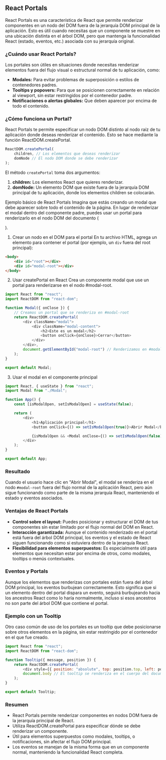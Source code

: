 ## React Portals

React Portals es una característica de React que permite renderizar componentes en un nodo del DOM fuera de la jerarquía DOM principal de la aplicación. Esto es útil cuando necesitas que un componente se muestre en una ubicación distinta en el árbol DOM, pero que mantenga la funcionalidad React (estado, eventos, etc.) asociada con su jerarquía original.

### ¿Cuándo usar React Portals?

Los portales son útiles en situaciones donde necesitas renderizar elementos fuera del flujo visual o estructural normal de tu aplicación, como:

-   **Modales:** Para evitar problemas de superposición o estilos de contenedores padres.
-   **Tooltips y popovers:** Para que se posicionen correctamente en relación al viewport, sin estar restringidos por el contenedor padre.
-   **Notificaciones o alertas globales:** Que deben aparecer por encima de todo el contenido.

### ¿Cómo funciona un Portal?

React Portals te permite especificar un nodo DOM distinto al nodo raíz de tu aplicación donde deseas renderizar el contenido. Esto se hace mediante la función ReactDOM.createPortal.

```javascript
ReactDOM.createPortal(
	children, // Los elementos que deseas renderizar
	domNode // El nodo DOM donde se debe renderizar
);
```

El método `createPortal` toma dos argumentos:

1. **children:** Los elementos React que quieres renderizar.
2. **domNode:** Un elemento DOM que existe fuera de la jerarquía DOM principal de tu aplicación, donde los elementos children se colocarán.

Ejemplo básico de React Portals
Imagina que estás creando un modal que debe aparecer sobre todo el contenido de la página. En lugar de renderizar el modal dentro del componente padre, puedes usar un portal para renderizarlo en el nodo DOM del documento (<div id="modal-root">).

1. Crear un nodo en el DOM para el portal
   En tu archivo HTML, agrega un elemento para contener el portal (por ejemplo, un `div` fuera del root principal):

```html
<body>
	<div id="root"></div>
	<div id="modal-root"></div>
</body>
```

2. Usar createPortal en React
   Crea un componente modal que use un portal para renderizarse en el nodo #modal-root.

```javascript
import React from "react";
import ReactDOM from "react-dom";

function Modal({ onClose }) {
	// Creamos un portal que se renderiza en #modal-root
	return ReactDOM.createPortal(
		<div className="modal">
			<div className="modal-content">
				<h2>Este es un modal</h2>
				<button onClick={onClose}>Cerrar</button>
			</div>
		</div>,
		document.getElementById("modal-root") // Renderizamos en #modal-root
	);
}

export default Modal;
```

3. Usar el modal en el componente principal

```javascript
import React, { useState } from "react";
import Modal from "./Modal";

function App() {
	const [isModalOpen, setIsModalOpen] = useState(false);

	return (
		<div>
			<h1>Aplicación principal</h1>
			<button onClick={() => setIsModalOpen(true)}>Abrir Modal</button>

			{isModalOpen && <Modal onClose={() => setIsModalOpen(false)} />}
		</div>
	);
}

export default App;
```

### Resultado

Cuando el usuario hace clic en "Abrir Modal", el modal se renderiza en el nodo `#modal-root` fuera del flujo normal de la aplicación React, pero aún sigue funcionando como parte de la misma jerarquía React, manteniendo el estado y eventos asociados.

### Ventajas de React Portals

-   **Control sobre el layout:** Puedes posicionar y estructurar el DOM de tus componentes sin estar limitado por el flujo normal del DOM en React.
-   **Interacción garantizada:** Aunque el contenido renderizado en el portal está fuera del árbol DOM principal, los eventos y el estado de React siguen funcionando como si estuviera dentro de la jerarquía React.
-   **Flexibilidad para elementos superpuestos:** Es especialmente útil para elementos que necesitan estar por encima de otros, como modales, tooltips o menús contextuales.

### Eventos y Portals

Aunque los elementos que renderizas con portales están fuera del árbol DOM principal, los eventos burbujean correctamente. Esto significa que si un elemento dentro del portal dispara un evento, seguirá burbujeando hacia los ancestros React como lo haría normalmente, incluso si esos ancestros no son parte del árbol DOM que contiene el portal.

### Ejemplo con un Tooltip

Otro caso común de uso de los portales es un tooltip que debe posicionarse sobre otros elementos en la página, sin estar restringido por el contenedor en el que fue creado.

```javascript
import React from "react";
import ReactDOM from "react-dom";

function Tooltip({ message, position }) {
	return ReactDOM.createPortal(
		<div style={{ position: "absolute", top: position.top, left: position.left }}>{message}</div>,
		document.body // El tooltip se renderiza en el cuerpo del documento
	);
}

export default Tooltip;
```

### Resumen

-   React Portals permite renderizar componentes en nodos DOM fuera de la jerarquía principal de React.
-   Utiliza ReactDOM.createPortal para especificar dónde se debe renderizar un componente.
-   Útil para elementos superpuestos como modales, tooltips, o notificaciones, sin afectar el flujo DOM principal.
-   Los eventos se manejan de la misma forma que en un componente normal, manteniendo la funcionalidad React completa.
